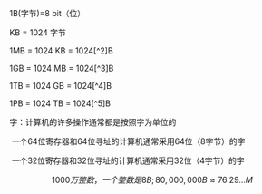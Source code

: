 1B(字节)=8 bit（位）

KB = 1024 字节

1MB = 1024 KB = 1024[^2]B

1GB = 1024 MB = 1024[^3]B

1TB = 1024 GB = 1024[^4]B

1PB = 1024 TB = 1024[^5]B



字：计算机的许多操作通常都是按照字为单位的

​		一个64位寄存器和64位寻址的计算机通常采用64位（8字节）的字

​		一个32位寄存器和32位寻址的计算机通常采用32位（4字节）的字


$$
1000 万整数，一个整数是8B;   80,000,000B  \approx 76.29...M
$$
